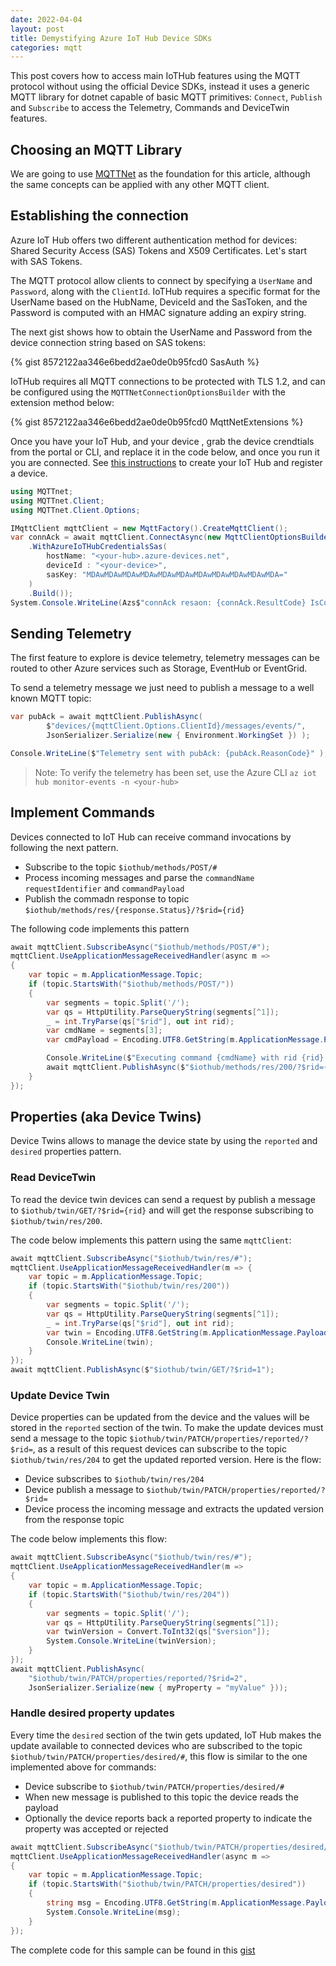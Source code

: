 ```yaml
---
date: 2022-04-04
layout: post
title: Demystifying Azure IoT Hub Device SDKs
categories: mqtt
---
```


This post covers how to access main IoTHub features using the MQTT protocol without using the official Device SDKs, instead it uses a generic MQTT library for dotnet capable of basic MQTT primitives: `Connect`, `Publish` and `Subscribe` to access the Telemetry, Commands and DeviceTwin features.

## Choosing an MQTT Library

We are going to use [MQTTNet](https://github.com/dotnet/mqttnet) as the foundation for this article, although the same concepts can be applied with any other MQTT client.

## Establishing the connection

Azure IoT Hub offers two different authentication method for devices: Shared Security Access (SAS) Tokens and X509 Certificates. Let's start with SAS Tokens.

The MQTT protocol allow clients to connect by specifying a `UserName` and `Password`, along with the `ClientId`. IoTHub requires a specific format for the UserName based on the HubName, DeviceId and the SasToken, and the Password is computed with an HMAC signature adding an expiry string.

The next gist shows how to obtain the UserName and Password from the device connection string based on SAS tokens:

{% gist 8572122aa346e6bedd2ae0de0b95fcd0 SasAuth %}

IoTHub requires all MQTT connections to be protected with TLS 1.2, and can be configured using the `MQTTNetConnectionOptionsBuilder` with the extension method below:

{% gist 8572122aa346e6bedd2ae0de0b95fcd0 MqttNetExtensions %}


Once you have your IoT Hub, and your device , grab the device crendtials from the portal or CLI, and replace it in the code below, and once you run it you are connected. See [this instructions](https://docs.microsoft.com/en-us/azure/iot-develop/quickstart-send-telemetry-iot-hub?pivots=programming-language-ansi-c#register-a-device) to create your IoT Hub and register a device.

```cs
using MQTTnet;
using MQTTnet.Client;
using MQTTnet.Client.Options;

IMqttClient mqttClient = new MqttFactory().CreateMqttClient();
var connAck = await mqttClient.ConnectAsync(new MqttClientOptionsBuilder()
    .WithAzureIoTHubCredentialsSas(
        hostName: "<your-hub>.azure-devices.net",
        deviceId : "<your-device>",
        sasKey: "MDAwMDAwMDAwMDAwMDAwMDAwMDAwMDAwMDAwMDAwMDA="
    )
    .Build());
System.Console.WriteLine(Azs$"connAck resaon: {connAck.ResultCode} IsConnected: {mqttClient.IsConnected}");

```

## Sending Telemetry

The first feature to explore is device telemetry, telemetry messages can be routed to other Azure services such as Storage, EventHub or EventGrid. 

To send a telemetry message we just need to publish a message to a well known MQTT topic:

```cs
var pubAck = await mqttClient.PublishAsync(
        $"devices/{mqttClient.Options.ClientId}/messages/events/",
        JsonSerializer.Serialize(new { Environment.WorkingSet }) );

Console.WriteLine($"Telemetry sent with pubAck: {pubAck.ReasonCode}" );
```

>Note: To verify the telemetry has been set, use the Azure CLI `az iot hub monitor-events -n <your-hub>`

## Implement Commands

Devices connected to IoT Hub can receive command invocations by following the next pattern.

- Subscribe to the topic `$iothub/methods/POST/#`
- Process incoming messages and parse the `commandName` `requestIdentifier` and `commandPayload`
- Publish the commadn response to topic `$iothub/methods/res/{response.Status}/?$rid={rid}`

The following code implements this pattern

```cs
await mqttClient.SubscribeAsync("$iothub/methods/POST/#");
mqttClient.UseApplicationMessageReceivedHandler(async m =>
{
    var topic = m.ApplicationMessage.Topic;
    if (topic.StartsWith("$iothub/methods/POST/"))
    {
        var segments = topic.Split('/');
        var qs = HttpUtility.ParseQueryString(segments[^1]);
        _ = int.TryParse(qs["$rid"], out int rid);
        var cmdName = segments[3];
        var cmdPayload = Encoding.UTF8.GetString(m.ApplicationMessage.Payload);

        Console.WriteLine($"Executing command {cmdName} with rid {rid} and payload {cmdPayload}");
        await mqttClient.PublishAsync($"$iothub/methods/res/200/?$rid={rid}", cmdPayload);
    }
});
```

## Properties (aka Device Twins)

Device Twins allows to manage the device state by using the `reported` and `desired` properties pattern. 

### Read DeviceTwin

To read the device twin devices can send a request by  publish a message to `$iothub/twin/GET/?$rid={rid}` and will get the response subscribing to `$iothub/twin/res/200`.

The code below implements this pattern using the same `mqttClient`:

```cs
await mqttClient.SubscribeAsync("$iothub/twin/res/#");
mqttClient.UseApplicationMessageReceivedHandler(m => {
    var topic = m.ApplicationMessage.Topic;
    if (topic.StartsWith("$iothub/twin/res/200"))
    {
        var segments = topic.Split('/');
        var qs = HttpUtility.ParseQueryString(segments[^1]);
        _ = int.TryParse(qs["$rid"], out int rid);
        var twin = Encoding.UTF8.GetString(m.ApplicationMessage.Payload);
        Console.WriteLine(twin);
    }
});
await mqttClient.PublishAsync($"$iothub/twin/GET/?$rid=1");
```

### Update Device Twin

Device properties can be updated from the device and the values will be stored in the `reported` section of the twin. To make the update devices must send a message to the topic `$iothub/twin/PATCH/properties/reported/?$rid=`, as a result of this request devices can subscribe to the topic `$iothub/twin/res/204` to get the updated reported version. Here is the flow:

- Device subscribes to `$iothub/twin/res/204`
- Device publish a message to `$iothub/twin/PATCH/properties/reported/?$rid=`
- Device process the incoming message and extracts the updated version from the response topic

The code below implements this flow:

```cs
await mqttClient.SubscribeAsync("$iothub/twin/res/#");
mqttClient.UseApplicationMessageReceivedHandler(m =>
{
    var topic = m.ApplicationMessage.Topic;
    if (topic.StartsWith("$iothub/twin/res/204"))
    {
        var segments = topic.Split('/');
        var qs = HttpUtility.ParseQueryString(segments[^1]);
        var twinVersion = Convert.ToInt32(qs["$version"]);
        System.Console.WriteLine(twinVersion);
    }
});
await mqttClient.PublishAsync(
    "$iothub/twin/PATCH/properties/reported/?$rid=2",
    JsonSerializer.Serialize(new { myProperty = "myValue" }));
```

### Handle desired property updates

Every time the `desired` section of the twin gets updated, IoT Hub makes the update available to connected devices who are subscribed to the topic `$iothub/twin/PATCH/properties/desired/#`, this flow is similar to the one implemented above for commands:

- Device subscribe to `$iothub/twin/PATCH/properties/desired/#`
- When new message is published to this topic the device reads the payload
- Optionally the device reports back a reported property to indicate the property was accepted or rejected

```cs
await mqttClient.SubscribeAsync("$iothub/twin/PATCH/properties/desired/#");
mqttClient.UseApplicationMessageReceivedHandler(async m =>
{
    var topic = m.ApplicationMessage.Topic;
    if (topic.StartsWith("$iothub/twin/PATCH/properties/desired"))
    {
        string msg = Encoding.UTF8.GetString(m.ApplicationMessage.Payload);
        System.Console.WriteLine(msg);
    }
});
```

The complete code for this sample can be found in this [gist](https://gist.github.com/ridomin/8572122aa346e6bedd2ae0de0b95fcd0) 